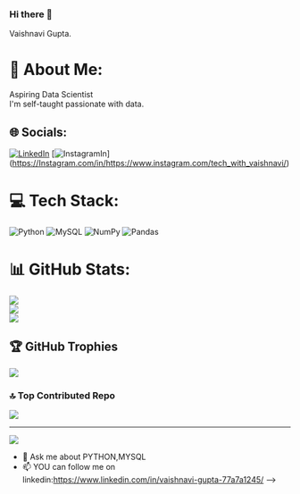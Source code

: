 ### Hi there 👋
Vaishnavi Gupta.


# 💫 About Me:
Aspiring Data Scientist<br>I'm self-taught passionate  with data.


## 🌐 Socials:
[![LinkedIn](https://img.shields.io/badge/LinkedIn-%230077B5.svg?logo=linkedin&logoColor=white)](https://linkedin.com/in/https://www.linkedin.com/in/vaishnavi-gupta-77a7a1245/) 
[![InstagramIn](https://upload.wikimedia.org/wikipedia/commons/e/e7/Instagram_logo_2016.svg)]
(https://Instagram.com/in/https://www.instagram.com/tech_with_vaishnavi/)

# 💻 Tech Stack:
![Python](https://img.shields.io/badge/python-3670A0?style=plastic&logo=python&logoColor=ffdd54) ![MySQL](https://img.shields.io/badge/mysql-%2300f.svg?style=plastic&logo=mysql&logoColor=white) ![NumPy](https://img.shields.io/badge/numpy-%23013243.svg?style=plastic&logo=numpy&logoColor=white) ![Pandas](https://img.shields.io/badge/pandas-%23150458.svg?style=plastic&logo=pandas&logoColor=white)
# 📊 GitHub Stats:
![](https://github-readme-stats.vercel.app/api?username=Vaishnavi80090&theme=dark&hide_border=false&include_all_commits=false&count_private=false)<br/>
![](https://github-readme-streak-stats.herokuapp.com/?user=Vaishnavi80090&theme=dark&hide_border=false)<br/>
![](https://github-readme-stats.vercel.app/api/top-langs/?username=Vaishnavi80090&theme=dark&hide_border=false&include_all_commits=false&count_private=false&layout=compact)

## 🏆 GitHub Trophies
![](https://github-profile-trophy.vercel.app/?username=Vaishnavi80090&theme=onedark&no-frame=false&no-bg=false&margin-w=4)

### 🔝 Top Contributed Repo
![](https://github-contributor-stats.vercel.app/api?username=Vaishnavi80090&limit=5&theme=gruvbox&combine_all_yearly_contributions=true)

---
[![](https://visitcount.itsvg.in/api?id=Vaishnavi80090&icon=4&color=8)](https://visitcount.itsvg.in)

<!-- Proudly created with GPRM ( https://gprm.itsvg.in ) -->
- 💬 Ask me about PYTHON,MYSQL
- 📫 YOU can follow me on linkedin:https://www.linkedin.com/in/vaishnavi-gupta-77a7a1245/
-->
